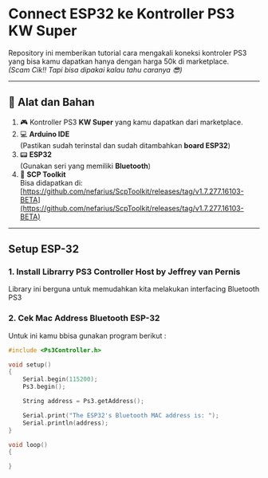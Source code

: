 # Connect ESP32 ke Kontroller PS3 KW Super

Repository ini memberikan tutorial cara mengakali koneksi kontroler PS3 yang bisa kamu dapatkan hanya dengan harga 50k di marketplace.  
_(Scam Cik!! Tapi bisa dipakai kalau tahu caranya 😎)_

---

## 🧰 Alat dan Bahan

1. 🎮 Kontroller PS3 **KW Super** yang kamu dapatkan dari marketplace.
2. 💻 **Arduino IDE**  
   (Pastikan sudah terinstal dan sudah ditambahkan **board ESP32**)
3. 📟 **ESP32**  
   (Gunakan seri yang memiliki **Bluetooth**)
4. 🧰 **SCP Toolkit**  
   Bisa didapatkan di:  
   [https://github.com/nefarius/ScpToolkit/releases/tag/v1.7.277.16103-BETA](https://github.com/nefarius/ScpToolkit/releases/tag/v1.7.277.16103-BETA)

---
## Setup ESP-32

### 1. Install Librarry PS3 Controller Host by Jeffrey van Pernis
Library ini berguna untuk memudahkan kita melakukan interfacing Bluetooth PS3

### 2. Cek Mac Address Bluetooth ESP-32
Untuk ini kamu bbisa gunakan program berikut :
```cpp
#include <Ps3Controller.h>

void setup()
{
    Serial.begin(115200);
    Ps3.begin();

    String address = Ps3.getAddress();

    Serial.print("The ESP32's Bluetooth MAC address is: ");
    Serial.println(address);
}

void loop()
{

}
```
